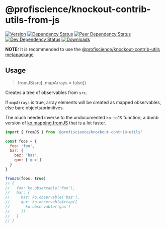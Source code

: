 # @profiscience/knockout-contrib-utils-from-js

[![Version][npm-version-shield]][npm]
[![Dependency Status][david-dm-shield]][david-dm]
[![Peer Dependency Status][david-dm-peer-shield]][david-dm-peer]
[![Dev Dependency Status][david-dm-dev-shield]][david-dm-dev]
[![Downloads][npm-stats-shield]][npm-stats]

[david-dm]: https://david-dm.org/Profiscience/knockout-contrib?path=packages/utils.fromJS
[david-dm-shield]: https://david-dm.org/Profiscience/knockout-contrib/status.svg?path=packages/utils.fromJS

[david-dm-peer]: https://david-dm.org/Profiscience/knockout-contrib?path=packages/utils.fromJS&type=peer
[david-dm-peer-shield]: https://david-dm.org/Profiscience/knockout-contrib/status.svg?path=packages/utils.fromJS&type=peer

[david-dm-dev]: https://david-dm.org/Profiscience/knockout-contrib?path=packages/utils.fromJS&type=dev
[david-dm-dev-shield]: https://david-dm.org/Profiscience/knockout-contrib/status.svg?path=packages/utils.fromJS&type=dev

[npm]: https://www.npmjs.com/package/@profiscience/knockout-contrib-utils-from-js
[npm-version-shield]: https://img.shields.io/npm/v/@profiscience/knockout-contrib-utils-from-js.svg

[npm-stats]: http://npm-stat.com/charts.html?package=@profiscience/knockout-contrib-utils-from-js&author=&from=&to=
[npm-stats-shield]: https://img.shields.io/npm/dt/@profiscience/knockout-contrib-utils-from-js.svg?maxAge=2592000

**NOTE:** It is recommended to use the [@profiscience/knockout-contrib-utils metapackage](../utils)

## Usage
> fromJS(src[, mapArrays = false])

Creates a tree of observables from `src`.

If `mapArrays` is true, array elements will be created as mapped observables, else bare objects/primitives.

The much needed inverse to the undocumented `ko.toJS` function; a dumb version of [ko.mapping.fromJS](http://knockoutjs.com/documentation/plugins-mapping.html)
that is a lot faster.

```javascript
import { fromJS } from '@profiscience/knockout-contrib-utils'

const foos = {
  foo: 'foo',
  bar: {
    baz: 'baz',
    qux: ['qux']
  }
}

fromJS(foos, true)
// {
//   foo: ko.observable('foo'),
//   bar: {
//     baz: ko.observable('baz'),
//     qux: ko.observableArrap([
//       ko.observable('qux')
//     ])
//   }
// }
```